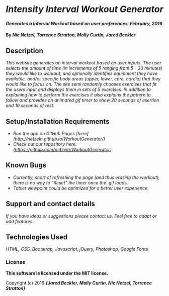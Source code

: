 # _Intensity Interval Workout Generator_

#### _Generates a Interval Workout based on user preferences, February, 2016_

#### By _**Nic Netzel, Torrence Stratton, Molly Curtin, Jared Beckler**_

## Description

_This website generates an interval workout based on user inputs.  The user selects the amount of time (in increments of 5 ranging from 5 - 30 minutes) they would like to workout, and optionally identifies equipment they have available, and/or specific body areas (upper, lower, core, cardio) that they would like to focus on.  The site semi randomly chooses exercises that fit the users input and displays them in sets of 5 exercises. In addition to explaining how to perform the exercises it also explains the pattern to follow and provides an animated gif timer to show 20 seconds of exertion and 10 seconds of rest._

## Setup/Installation Requirements

* _Run the app on GitHub Pages [here] (http://netzeln.github.io/WorkoutGenerator/)_
* _Check out our repository here: (https://github.com/netzeln/WorkoutGenerator)_


## Known Bugs

* _Currently, short of refreshing the page (and thus erasing the workout), there is no way to "Reset" the timer once the .gif loads._
* _Tablet viewpoint could be optimized for a better user experience._

## Support and contact details

_If you have ideas or suggestions please contact us. Feel free to adapt or add features._

## Technologies Used

_HTML, CSS, Bootstrap, Javascript, jQuery, Photoshop, Google Fonts_

### License

**This software is licensed under the MIT license.**

Copyright (c) 2016 **_{Jared Beckler, Molly Curtin, Nic Netzel, Torrence Stratton}_**
